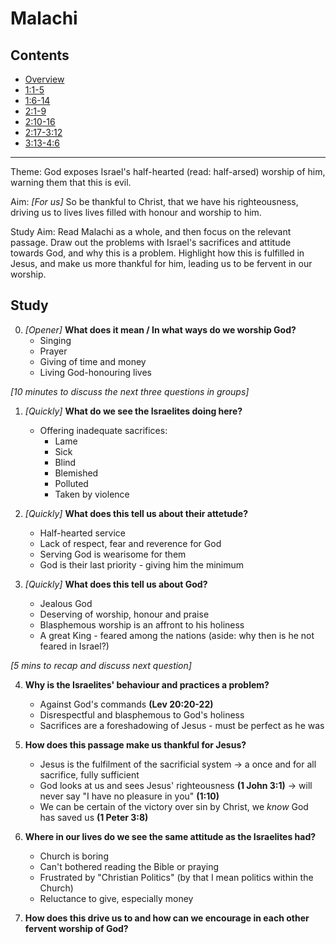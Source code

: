 # Malachi

## Contents
* [Overview](README.md)
* [1:1-5](ch1v1-5.md)
* [1:6-14](ch1v6-14.md)
* [2:1-9](ch2v1-9.md)
* [2:10-16](ch2v10-16.md)
* [2:17-3:12](ch2v17-ch3v12.md)
* [3:13-4:6](ch3v13-ch4v6.md)

-----

Theme: God exposes Israel's half-hearted (read: half-arsed) worship of him,
warning them that this is evil.

Aim: *[For us]* So be thankful to Christ, that we have his righteousness,
driving us to lives lives filled with honour and worship to him.

Study Aim: Read Malachi as a whole, and then focus on the relevant passage.
Draw out the problems with Israel's sacrifices and attitude towards God, and
why this is a problem. Highlight how this is fulfilled in Jesus, and make us
more thankful for him, leading us to be fervent in our worship.

## Study

0. _[Opener]_ **What does it mean / In what ways do we worship God?**
    * Singing
    * Prayer
    * Giving of time and money
    * Living God-honouring lives

*[10 minutes to discuss the next three questions in groups]*

1. *[Quickly]* **What do we see the Israelites doing here?**
    * Offering inadequate sacrifices:
        * Lame
        * Sick
        * Blind
        * Blemished
        * Polluted
        * Taken by violence

2. *[Quickly]* **What does this tell us about their attetude?**
    * Half-hearted service
    * Lack of respect, fear and reverence for God
    * Serving God is wearisome for them
    * God is their last priority - giving him the minimum

3. *[Quickly]* **What does this tell us about God?**
    * Jealous God
    * Deserving of worship, honour and praise
    * Blasphemous worship is an affront to his holiness
    * A great King - feared among the nations (aside: why then is he not feared
      in Israel?)

*[5 mins to recap and discuss next question]*

4. **Why is the Israelites' behaviour and practices a problem?**
    * Against God's commands **(Lev 20:20-22)**
    * Disrespectful and blasphemous to God's holiness
    * Sacrifices are a foreshadowing of Jesus - must be perfect as he was

5. **How does this passage make us thankful for Jesus?**
    * Jesus is the fulfilment of the sacrificial system -> a once and for all
      sacrifice, fully sufficient
    * God looks at us and sees Jesus' righteousness **(1 John 3:1)** -> will
      never say "I have no pleasure in you" **(1:10)**
    * We can be certain of the victory over sin by Christ, we *know* God has
      saved us **(1 Peter 3:8)**

6. **Where in our lives do we see the same attitude as the Israelites had?**
    * Church is boring
    * Can't bothered reading the Bible or praying
    * Frustrated by "Christian Politics" (by that I mean politics within the
      Church)
    * Reluctance to give, especially money

7. **How does this drive us to and how can we encourage in each other fervent worship of God?**
